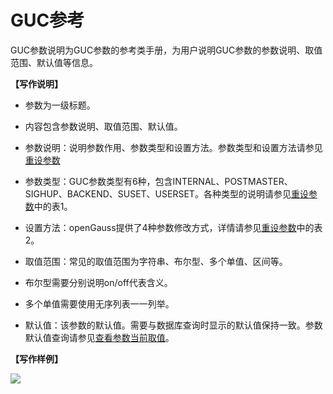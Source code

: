 # GUC参考<a name="ZH-CN_TOPIC_0000001325582985"></a>

GUC参数说明为GUC参数的参考类手册，为用户说明GUC参数的参数说明、取值范围、默认值等信息。

**【写作说明】**

-   参数为一级标题。
-   内容包含参数说明、取值范围、默认值。

-   参数说明：说明参数作用、参数类型和设置方法。参数类型和设置方法请参见[重设参数](https://opengauss.org/zh/docs/latest/docs/Developerguide/%E9%87%8D%E8%AE%BE%E5%8F%82%E6%95%B0.html)

-   参数类型：GUC参数类型有6种，包含INTERNAL、POSTMASTER、SIGHUP、BACKEND、SUSET、USERSET。各种类型的说明请参见[重设参数](https://opengauss.org/zh/docs/latest/docs/Developerguide/%E9%87%8D%E8%AE%BE%E5%8F%82%E6%95%B0.html)中的表1。
-   设置方法：openGauss提供了4种参数修改方式，详情请参见<u>[重设参数](https://opengauss.org/zh/docs/latest/docs/Developerguide/%E9%87%8D%E8%AE%BE%E5%8F%82%E6%95%B0.html)</u>中的表2。

-   取值范围：常见的取值范围为字符串、布尔型、多个单值、区间等。

-   布尔型需要分别说明on/off代表含义。
-   多个单值需要使用无序列表一一列举。

-   默认值：该参数的默认值。需要与数据库查询时显示的默认值保持一致。参数默认值查询请参见<u>[查看参数当前取值](https://opengauss.org/zh/docs/latest/docs/Developerguide/%E6%9F%A5%E7%9C%8B%E5%8F%82%E6%95%B0%E5%BD%93%E5%89%8D%E5%8F%96%E5%80%BC.html)</u>。

**【写作样例】**

![](figures/zh-cn_image_0000001325566109.png)

